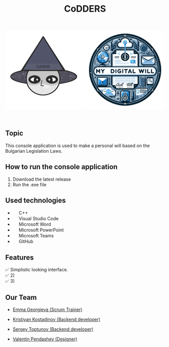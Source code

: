 <h1 align="center" >CoDDERS</h1>
<br>
<p align="center">
<img src="Documentation/logo.png" alt="logo" height="250" width="250"">
    <img src="Documentation/project%20activity%20logo.png" alt="project%20activity%20logo" height="250" width="250"">
</p>

<br>

## Topic
This console application is used to make a personal will based on the Bulgarian Legislation Laws.


## How to run the console application
<ol>
    <li> Download the latest release </li>
    <li> Run the .exe file </li>
</ol>

## Used technologies

- <img src="https://upload.wikimedia.org/wikipedia/commons/thumb/1/18/ISO_C%2B%2B_Logo.svg/640px-ISO_C%2B%2B_Logo.svg.png" width="15" height="15"> C++ <br>
- <img src="https://upload.wikimedia.org/wikipedia/commons/thumb/9/9a/Visual_Studio_Code_1.35_icon.svg/2048px-Visual_Studio_Code_1.35_icon.svg.png" width="15" height="15"> Visual Studio Code <br>
- <img src="https://upload.wikimedia.org/wikipedia/commons/thumb/8/8d/Microsoft_Word_2013-2019_logo.svg/587px-Microsoft_Word_2013-2019_logo.svg.png?20221202081051" width="15" height="15"> Microsoft Word <br>
- <img src="https://upload.wikimedia.org/wikipedia/commons/thumb/0/0d/Microsoft_Office_PowerPoint_%282019%E2%80%93present%29.svg/640px-Microsoft_Office_PowerPoint_%282019%E2%80%93present%29.svg.png" width="15" height="15"> Microsoft PowerPoint <br>
- <img src="https://upload.wikimedia.org/wikipedia/commons/thumb/4/49/MicroTeams.png/640px-MicroTeams.png" width="15" height="15"> Microsoft Teams <br>
- <img src="https://github.githubassets.com/assets/GitHub-Mark-ea2971cee799.png" width="15" height="15"> GitHub <br>

## Features
✅ Simplistic looking interface. <br>
✅ 2) <br>
✅ 3) <br>


## Our Team
- <a href="https://github.com/EGGeorgieva21"> Emma Georgieva (Scrum Trainer)</a> <br>

- <a href="https://github.com/KNKostadinov21"> Kristiyan Kostadinov (Backend developer) </a> <br>
   
- <a href="https://github.com/SAToptunov"> Sergey Toptunov (Backend developer) </a> <br>
   
- <a href="https://github.com/vbpendashev21"> Valentin Pendashev (Designer) </a> <br>
  

  
